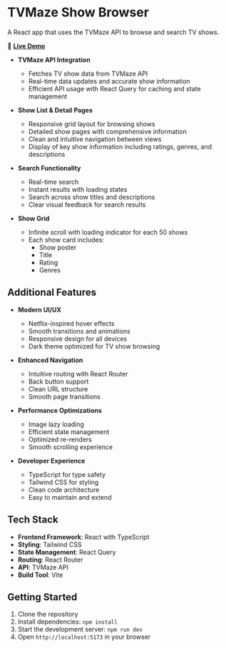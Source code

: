 # TVMaze Show Browser

A React app that uses the TVMaze API to browse and search TV shows.

🔗 **[Live Demo](https://tvmaze-show-browser.netlify.app/)**

- **TVMaze API Integration**
  - Fetches TV show data from TVMaze API
  - Real-time data updates and accurate show information
  - Efficient API usage with React Query for caching and state management

- **Show List & Detail Pages**
  - Responsive grid layout for browsing shows
  - Detailed show pages with comprehensive information
  - Clean and intuitive navigation between views
  - Display of key show information including ratings, genres, and descriptions

- **Search Functionality**
  - Real-time search
  - Instant results with loading states
  - Search across show titles and descriptions
  - Clear visual feedback for search results

- **Show Grid**
  - Infinite scroll with loading indicator for each 50 shows
  - Each show card includes:
    - Show poster
    - Title
    - Rating
    - Genres

## Additional Features

- **Modern UI/UX**
  - Netflix-inspired hover effects
  - Smooth transitions and animations
  - Responsive design for all devices
  - Dark theme optimized for TV show browsing

- **Enhanced Navigation**
  - Intuitive routing with React Router
  - Back button support
  - Clean URL structure
  - Smooth page transitions

- **Performance Optimizations**
  - Image lazy loading
  - Efficient state management
  - Optimized re-renders
  - Smooth scrolling experience

- **Developer Experience**
  - TypeScript for type safety
  - Tailwind CSS for styling
  - Clean code architecture
  - Easy to maintain and extend

## Tech Stack

- **Frontend Framework**: React with TypeScript
- **Styling**: Tailwind CSS
- **State Management**: React Query
- **Routing**: React Router
- **API**: TVMaze API
- **Build Tool**: Vite

## Getting Started

1. Clone the repository
2. Install dependencies: `npm install`
3. Start the development server: `npm run dev`
4. Open `http://localhost:5173` in your browser
